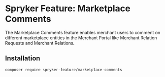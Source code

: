 # Spryker Feature: Marketplace Comments

The Marketplace Comments feature enables merchant users to comment on different marketplace entities in the Merchant Portal like Merchant Relation Requests and Merchant Relations.

## Installation

```
composer require spryker-feature/marketplace-comments
```
